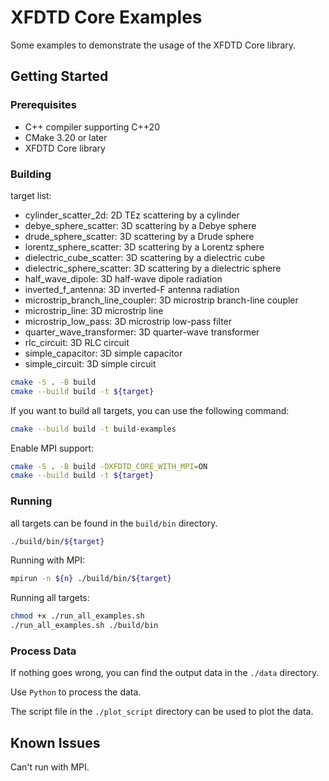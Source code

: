 # XFDTD Core Examples

Some examples to demonstrate the usage of the XFDTD Core library.

## Getting Started

### Prerequisites

* C++ compiler supporting C++20
* CMake 3.20 or later
* XFDTD Core library

### Building

target list:

* cylinder_scatter_2d: 2D TEz scattering by a cylinder
* debye_sphere_scatter: 3D scattering by a Debye sphere
* drude_sphere_scatter: 3D scattering by a Drude sphere
* lorentz_sphere_scatter: 3D scattering by a Lorentz sphere
* dielectric_cube_scatter: 3D scattering by a dielectric cube
* dielectric_sphere_scatter: 3D scattering by a dielectric sphere
* half_wave_dipole: 3D half-wave dipole radiation
* inverted_f_antenna: 3D inverted-F antenna radiation
* microstrip_branch_line_coupler: 3D microstrip branch-line coupler
* microstrip_line: 3D microstrip line
* microstrip_low_pass: 3D microstrip low-pass filter
* quarter_wave_transformer: 3D quarter-wave transformer
* rlc_circuit: 3D RLC circuit
* simple_capacitor: 3D simple capacitor
* simple_circuit: 3D simple circuit

```bash
cmake -S . -B build
cmake --build build -t ${target}
```

If you want to build all targets, you can use the following command:

```bash
cmake --build build -t build-examples
```

Enable MPI support:

```bash
cmake -S . -B build -DXFDTD_CORE_WITH_MPI=ON
cmake --build build -t ${target}
```

### Running

all targets can be found in the `build/bin` directory.

```bash
./build/bin/${target}
```

Running with MPI:

```bash
mpirun -n ${n} ./build/bin/${target}
```

Running all targets:

```bash
chmod +x ./run_all_examples.sh
./run_all_examples.sh ./build/bin 
```

### Process Data

If nothing goes wrong, you can find the output data in the `./data` directory.

Use `Python` to process the data.

The script file in the `./plot_script` directory can be used to plot the data.

## Known Issues

Can't run with MPI.

